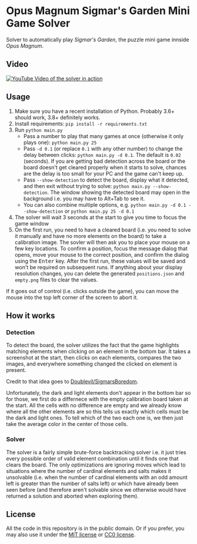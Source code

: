 # Opus Magnum Sigmar's Garden Mini Game Solver

Solver to automatically play *Sigmar's Garden*, the puzzle mini game innside *Opus Magnum*.

## Video

[![YouTube Video of the solver in action](http://img.youtube.com/vi/mLaJSjhnD54/0.jpg)](http://www.youtube.com/watch?v=mLaJSjhnD54 "Automated Sigmar's Garden (Opus Magnum Minigame) Solver")

## Usage

1. Make sure you have a recent installation of Python. Probably 3.6+ should work, 3.8+ definitely works.
2. Install requirements: `pip install -r requirements.txt`
3. Run `python main.py`
   - Pass a number to play that many games at once (otherwise it only plays one): `python main.py 25`
   - Pass `-d 0.1` (or replace `0.1` with any other number) to change the delay between clicks: `python main.py -d 0.1`. The default is `0.02` (seconds). If you are getting bad detection across the board or the board doesn't get cleared properly when it starts to solve, chances are the delay is too small for your PC and the game can't keep up.
   - Pass `--show-detection` to detect the board, display what it detected, and then exit without trying to solve: `python main.py --show-detection`. The window showing the detected board may open in the background i.e. you may have to Alt+Tab to see it.
   - You can also combine multiple options, e.g. `python main.py -d 0.1 --show-detection` or `python main.py 25 -d 0.1`
4. The solver will wait 3 seconds at the start to give you time to focus the game window
5. On the first run, you need to have a cleared board (i.e. you need to solve it manually and have no more elements on the board) to take a calibration image. The sovler will then ask you to place your mouse on a few key locations. To confirm a position, focus the message dialog that opens, move your mouse to the correct position, and confirm the dialog using the <kbd>Enter</kbd> key. After the first run, these values will be saved and won't be required on subsequent runs. If anything about your display resolution changes, you can delete the generated `positions.json` and `empty.png` files to clear the values.

If it goes out of control (i.e. clicks outside the game), you can move the mouse into the top left corner of the screen to abort it.

## How it works

### Detection

To detect the board, the solver utilizes the fact that the game highlights matching elements when clicking on an element in the bottom bar. It takes a screenshot at the start, then clicks on each elements, compares the two images, and everywhere something changed the clicked on element is present.

Credit to that idea goes to [Doublevil/SigmarsBoredom](https://github.com/Doublevil/SigmarsBoredom).

Unfortunately, the dark and light elements don't appear in the bottom bar so for those, we first do a differnece with the empty calibration board taken at the start. All the cells with no difference are empty and we already know where all the other elements are so this tells us exactly which cells must be the dark and light ones. To tell which of the two each one is, we then just take the average color in the center of those cells.

### Solver

The solver is a fairly simple brute-force backtracking solver i.e. it just tries every possible order of valid element combination until it finds one that clears the board. The only optimizations are ignoring moves which lead to situations where the number of cardinal elements and salts makes it unsolvable (i.e. when the number of cardinal elements with an odd amount left is greater than the number of salts left) or which have already been seen before (and therefore aren't solvable since we otherwise would have returned a solution and aborted when exploring them).

## License

All the code in this repository is in the public domain. Or if you prefer, you may also use it under the [MIT license](LICENSE-MIT) or [CC0 license](LICENSE-CC0).
